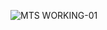 ![MTS WORKING-01](https://user-images.githubusercontent.com/31367048/236906725-ea070681-1272-401c-8111-e67521a7ba5c.png)
